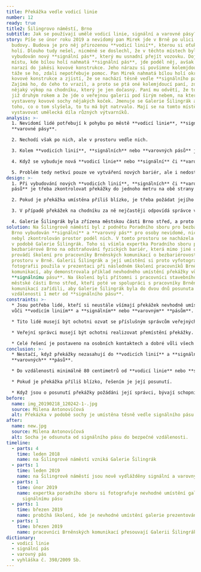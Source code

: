 ```yaml
---
title: Překážka vedle vodicí linie
number: 12
ready: true
title2: Šilingrovo náměstí, Brno
subtitle: Jak se používají umělé vodicí linie, signální a varovné pásy?
story: Píše se únor roku 2019 a nevidomý pan Mirek jde v Brně po ulici podél
  budovy. Budova je pro něj přirozenou **vodicí linií**, kterou si oťukává bílou
  holí. Dlouho tudy nešel, nicméně se doslechl, že v těchto místech byl
  vybudován nový **signální pás**, který mu usnadní přejít vozovku. Dojde tedy k
  místu, kde bílou holí nahmatá **signální pás**, jde podél něj, avšak po chvíli
  narazí do jakési kovové konstrukce. Jeho nárazu si povšimne kolemjdoucí paní a
  táže se ho, zdali nepotřebuje pomoc. Pan Mirek nahmatá bílou holí okraj této
  kovové konstrukce a zjistí, že se nachází těsně vedle **signálního pásu**.
  Zajímá ho, do čeho to vrazil, a proto se ptá oné kolemjdoucí paní, zdali to je
  nějaký výkop na chodníku, který je jen dočasný. Paní mu odvětí, že to je tu
  již druhým rokem a že jde o veřejnou galerii pod širým nebem, na které jsou
  vystaveny kovové sochy nějakých koček. Jmenuje se Galerie Šilingrák a podle
  toho, co o tom slyšela, to tu má být natrvalo. Mají se na tomto místě
  vystavovat umělecká díla různých výtvarníků.
analysis: >-
  1. Nevidomí lidé potřebují k pohybu po městě **vodicí linie**, **signální** a
  **varovné pásy**.

  2. Nechodí však po nich, ale v prostoru vedle nich.

  3. Kolem **vodicích linií**, **signálních** nebo **varovných pásů** je proto potřeba volný prostor minimálně 80 centimetrů.

  4. Když se vybuduje nová **vodicí linie** nebo **signální** či **varovný pás**, vedle nich mohou zůstat nebezpečné překážky, do kterých mohou nevidomí lidé narazit.

  5. Problém tedy netkví pouze ve vytváření nových bariér, ale i nedostatečné kontrole prostorů podél nových **vodicích linií** nebo **varovných** či **signálních pásů**.
design: >-
  1. Při vybudování nových **vodicích linií**, **signálních** či **varovných
  pásů** je třeba zkontrolovat překážky do jednoho metru na obě strany od nich.

  2. Pokud je překážka umístěna příliš blízko, je třeba požádat jejího správce, aby ji posunuli.

  3. V případě překážek na chodníku za ně nejčastěji odpovídá správce veřejných komunikací.

  4. Galerie Šilingrák byla zřízena městskou části Brno střed, a proto její umístění mají na starost Brněnské komunikace.
solution: Na Šilingrově náměstí byl z podnětu Poradního sboru pro bezbariérové
  Brno vybudován **signální** a **varovný pás** pro osoby nevidomé, nicméně
  nebyl zkontrolován prostor podél nich. V tomto prostoru se nacházela překážka
  v podobě Galerie Šilingrák. Toho si všimla expertka Poradního sboru pro
  bezbariérové Brno na odstraňování fyzických bariér, která mimo jiné občas
  provádí školení pro pracovníky Brněnských komunikací o bezbariérovosti
  prostoru v Brně. Galerii Šilingrák a její umístění si proto vyfotografovala a
  fotografii použila v prezentaci při následném školení pracovníků Brněnských
  komunikací, aby demonstrovala příklad nevhodného umístění překážky vůči
  **signálnímu pásu**. Na školení byli přítomni i pracovníci stavebního úřadu
  městské části Brno střed, kteří poté ve spolupráci s pracovníky Brněnských
  komunikací zařídili, aby Galerie Šilingrák byla do dvou dnů posunuta do
  vzdálenosti 1 metr od **signálního pásu**.
constraints: >-
  * Jsou potřeba lidé, kteří si neustále všímají překážek nevhodně umístěných
  vůči **vodicím liniím** a **signálním** nebo **varovným** **pásům**.

  * Tito lidé musejí být ochotni ozvat se příslušným správcům veřejných komunikací.

  * Veřejní správci musejí být ochotni realizovat přemístění překážky.

  * Celé řešení je postaveno na osobních kontaktech a dobré vůli všech zúčastněných.
conclusion: >-
  * Nestačí, když překážky nezasahují do **vodicích linií** a **signálních** či
  **varovných** **pásů**.

  * Do vzdálenosti minimálně 80 centimetrů od **vodicí linie** nebo **signálního** či **varovného pásu** musí být volný prostor, neboť nevidomí lidé nechodí po liniích a pásech, ale podél nich.

  * Pokud je překážka příliš blízko, řešením je její posunutí.

  * Když jsou o posunutí překážky požádáni její správci, bývají schopni posunutí zařídit velmi rychle, neboť minimální vzdálenost 80 cm je uvedena ve **vyhlášce č. 398/2009 Sb**.
before:
  name: img_20190218_120242-1-.jpg
  source: Milena Antonovičová
  alt: Překázka v podobě sochy je umístěna těsně vedle signálního pásu.
after:
  name: new.jpg
  source: Milena Antonovičová
  alt: Socha je odsunuta od signálního pásu do bezpečné vzdálenosti.
timeline:
  - parts: 4
    time: leden 2018
    name: na Šilingrově náměstí vzniká Galerie Šilingrák
  - parts: 1
    time: leden 2019
    name: na Šilingrově náměstí jsou nově vydlážděny signální a varovný pás
  - parts: 1
    time: únor 2019
    name: expertka poradního sboru si fotografuje nevhodné umístění galerie vůči
      signálnímu pásu
  - parts: 1
    time: březen 2019
    name: probíhá školení, kde je nevhodné umístění galerie prezentováno
  - parts: 1
    time: březen 2019
    name: pracovníci Brněnských komunikací přesouvají Galerii Šilingrák
dictionary:
  - vodicí linie
  - signální pás
  - varovný pás
  - vyhláška č. 398/2009 Sb.
---
```

